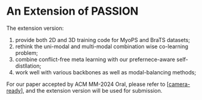 # An Extension of PASSION
The extension version:
1. provide both 2D and 3D training code for MyoPS and BraTS datasets;
2. rethink the uni-modal and multi-modal combination wise co-learning problem; 
3. combine conflict-free meta learning with our prefernece-aware self-distllation;
4. work well with various backbones as well as modal-balancing methods;

For our paper accepted by ACM MM-2024 Oral, please refer to [[camera-ready](https://dl.acm.org/doi/abs/10.1145/3664647.3681543)], and the extension version will be used for submission.
